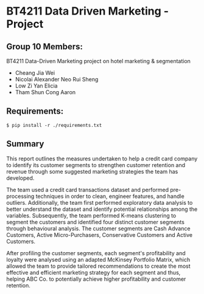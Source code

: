 # BT4211 Data Driven Marketing - Project

## Group 10 Members:

BT4211 Data-Driven Marketing project on hotel marketing &amp; segmentation
- Cheang Jia Wei
- Nicolai Alexander Neo Rui Sheng
- Low Zi Yan Elicia
- Tham Shun Cong Aaron

## Requirements:
````
$ pip install -r ./requirements.txt
````
## Summary
This report outlines the measures undertaken to help a credit card company to identify its customer segments to strengthen customer retention and revenue through some suggested marketing strategies the team has developed. 

The team used a credit card transactions dataset and performed pre-processing techniques in order to clean, engineer features, and handle outliers. Additionally, the team first performed exploratory data analysis to better understand the dataset and identify potential relationships among the variables. Subsequently, the team performed K-means clustering to segment the customers and identified four distinct customer segments through behavioural analysis. The customer segments are Cash Advance Customers, Active Micro-Purchasers, Conservative Customers and Active Customers. 

After profiling the customer segments, each segment's profitability and loyalty were analysed using an adapted McKinsey Portfolio Matrix, which allowed the team to provide tailored recommendations to create the most effective and efficient marketing strategy for each segment and thus, helping ABC Co. to potentially achieve higher profitability and customer retention.

